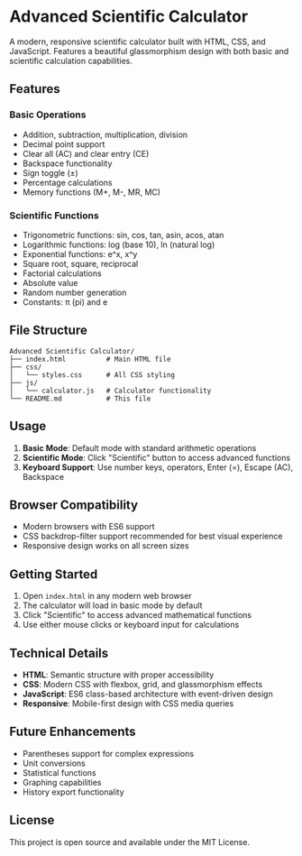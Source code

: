 # Advanced Scientific Calculator

A modern, responsive scientific calculator built with HTML, CSS, and JavaScript. Features a beautiful glassmorphism design with both basic and scientific calculation capabilities.

## Features

### Basic Operations
- Addition, subtraction, multiplication, division
- Decimal point support
- Clear all (AC) and clear entry (CE)
- Backspace functionality
- Sign toggle (±)
- Percentage calculations
- Memory functions (M+, M-, MR, MC)

### Scientific Functions
- Trigonometric functions: sin, cos, tan, asin, acos, atan
- Logarithmic functions: log (base 10), ln (natural log)
- Exponential functions: e^x, x^y
- Square root, square, reciprocal
- Factorial calculations
- Absolute value
- Random number generation
- Constants: π (pi) and e

## File Structure

```
Advanced Scientific Calculator/
├── index.html          # Main HTML file
├── css/
│   └── styles.css      # All CSS styling
├── js/
│   └── calculator.js   # Calculator functionality
└── README.md           # This file
```

## Usage

1. **Basic Mode**: Default mode with standard arithmetic operations
2. **Scientific Mode**: Click "Scientific" button to access advanced functions
3. **Keyboard Support**: Use number keys, operators, Enter (=), Escape (AC), Backspace

## Browser Compatibility

- Modern browsers with ES6 support
- CSS backdrop-filter support recommended for best visual experience
- Responsive design works on all screen sizes

## Getting Started

1. Open `index.html` in any modern web browser
2. The calculator will load in basic mode by default
3. Click "Scientific" to access advanced mathematical functions
4. Use either mouse clicks or keyboard input for calculations

## Technical Details

- **HTML**: Semantic structure with proper accessibility
- **CSS**: Modern CSS with flexbox, grid, and glassmorphism effects
- **JavaScript**: ES6 class-based architecture with event-driven design
- **Responsive**: Mobile-first design with CSS media queries

## Future Enhancements

- Parentheses support for complex expressions
- Unit conversions
- Statistical functions
- Graphing capabilities
- History export functionality

## License

This project is open source and available under the MIT License.